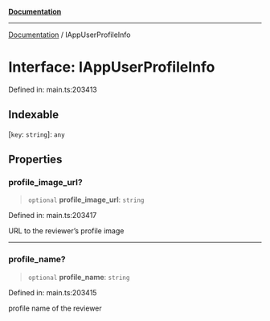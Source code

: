 [**Documentation**](../README.md)

***

[Documentation](../README.md) / IAppUserProfileInfo

# Interface: IAppUserProfileInfo

Defined in: main.ts:203413

## Indexable

\[`key`: `string`\]: `any`

## Properties

### profile\_image\_url?

> `optional` **profile\_image\_url**: `string`

Defined in: main.ts:203417

URL to the reviewer’s profile image

***

### profile\_name?

> `optional` **profile\_name**: `string`

Defined in: main.ts:203415

profile name of the reviewer
